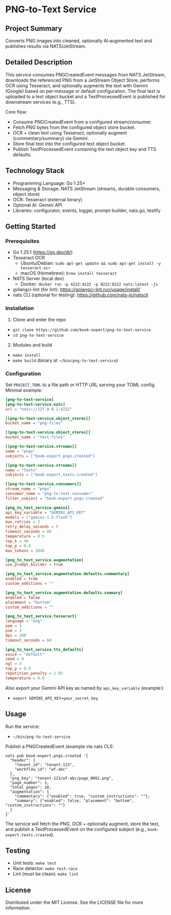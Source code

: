 # PNG‑to‑Text Service

## Project Summary
Converts PNG images into cleaned, optionally AI‑augmented text and publishes results via NATS/JetStream.

## Detailed Description
This service consumes PNGCreatedEvent messages from NATS JetStream, downloads the referenced PNG from a JetStream Object Store, performs OCR using Tesseract, and optionally augments the text with Gemini (Google) based on per‑message or default configuration. The final text is uploaded to a text object bucket and a TextProcessedEvent is published for downstream services (e.g., TTS).

Core flow:
- Consume PNGCreatedEvent from a configured stream/consumer.
- Fetch PNG bytes from the configured object store bucket.
- OCR + clean text using Tesseract; optionally augment (commentary/summary) via Gemini.
- Store final text into the configured text object bucket.
- Publish TextProcessedEvent containing the text object key and TTS defaults.

## Technology Stack
- Programming Language: Go 1.25+
- Messaging & Storage: NATS JetStream (streams, durable consumers, object store)
- OCR: Tesseract (external binary)
- Optional AI: Gemini API
- Libraries: configurator, events, logger, prompt-builder, nats.go, testify

## Getting Started

### Prerequisites
- Go 1.25.1 (https://go.dev/dl/)
- Tesseract OCR
  - Ubuntu/Debian: `sudo apt-get update && sudo apt-get install -y tesseract-ocr`
  - macOS (Homebrew): `brew install tesseract`
- NATS Server (local dev)
  - Docker: `docker run -p 4222:4222 -p 8222:8222 nats:latest -js`
- golangci-lint (for lint): https://golangci-lint.run/usage/install/
- nats CLI (optional for testing): https://github.com/nats-io/natscli

### Installation
1) Clone and enter the repo
- `git clone https://github.com/book-expert/png-to-text-service`
- `cd png-to-text-service`
2) Modules and build
- `make install`
- `make build` (binary at `~/bin/png-to-text-service`)

### Configuration
Set `PROJECT_TOML` to a file path or HTTP URL serving your TOML config. Minimal example:

```toml
[png-to-text-service]
[png-to-text-service.nats]
url = "nats://127.0.0.1:4222"

[[png-to-text-service.object_stores]]
bucket_name = "png-files"

[[png-to-text-service.object_stores]]
bucket_name = "text-files"

[[png-to-text-service.streams]]
name = "pngs"
subjects = ["book-expert.pngs.created"]

[[png-to-text-service.streams]]
name = "texts"
subjects = ["book-expert.texts.created"]

[[png-to-text-service.consumers]]
stream_name = "pngs"
consumer_name = "png-to-text-consumer"
filter_subject = "book-expert.pngs.created"

[png_to_text_service.gemini]
api_key_variable = "GEMINI_API_KEY"
models = ["gemini-1.5-flash"]
max_retries = 3
retry_delay_seconds = 5
timeout_seconds = 60
temperature = 0.5
top_k = 40
top_p = 0.9
max_tokens = 2048

[png_to_text_service.augmentation]
use_prompt_builder = true

[png_to_text_service.augmentation.defaults.commentary]
enabled = true
custom_additions = ""

[png_to_text_service.augmentation.defaults.summary]
enabled = false
placement = "bottom"
custom_additions = ""

[png_to_text_service.tesseract]
language = "eng"
oem = 3
psm = 3
dpi = 300
timeout_seconds = 60

[png_to_text_service.tts_defaults]
voice = "default"
seed = 0
ngl = 4
top_p = 0.9
repetition_penalty = 1.05
temperature = 0.6
```

Also export your Gemini API key as named by `api_key_variable` (example:)
- `export GEMINI_API_KEY=your_secret_key`

## Usage
Run the service:
- `~/bin/png-to-text-service`

Publish a PNGCreatedEvent (example via nats CLI):
```
nats pub book-expert.pngs.created '{
  "header": {
    "tenant_id": "tenant-123",
    "workflow_id": "wf-abc"
  },
  "png_key": "tenant-123/wf-abc/page_0001.png",
  "page_number": 1,
  "total_pages": 10,
  "augmentation": {
    "commentary": {"enabled": true, "custom_instructions": ""},
    "summary": {"enabled": false, "placement": "bottom", "custom_instructions": ""}
  }
}'
```
The service will fetch the PNG, OCR + optionally augment, store the text, and publish a TextProcessedEvent on the configured subject (e.g., `book-expert.texts.created`).

## Testing
- Unit tests: `make test`
- Race detector: `make test-race`
- Lint (must be clean): `make lint`

## License
Distributed under the MIT License. See the LICENSE file for more information.

